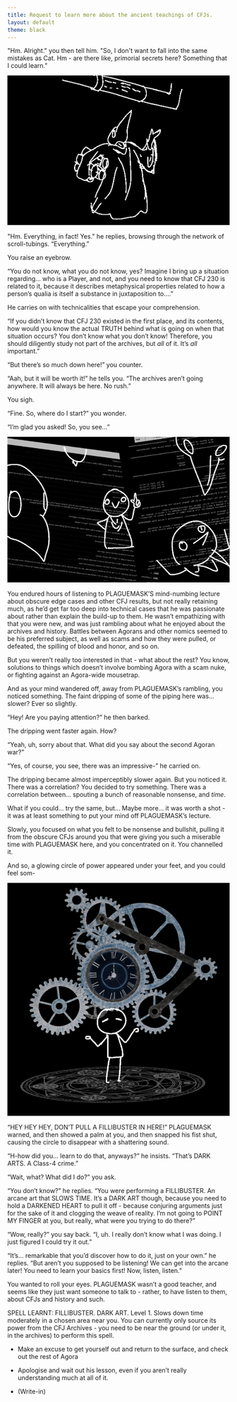 ```yaml
---
title: Request to learn more about the ancient teachings of CFJs.
layout: default
theme: black
---
```


"Hm. Alright." you then tell him. "So, I don't want to fall into the same mistakes as Cat. Hm - are there like, primorial secrets here? Something that I could learn."

![Plaguemask is gesturing up at a pipe with a bundle of scrolls under his arm.](../images/update8a.png)

"Hm. Everything, in fact! Yes." he replies, browsing through the network of scroll-tubings. “Everything.”

You raise an eyebrow.

“You do not know, what you do not know, yes? Imagine I bring up a situation regarding… who is a Player, and not, and you need to know that CFJ 230 is related to it, because it describes metaphysical properties related to how a person’s qualia is itself a substance in juxtaposition to….”

He carries on with technicalities that escape your comprehension.

“If you didn’t know that CFJ 230 existed in the first place, and its contents, how would you know the actual TRUTH behind what is going on when that situation occurs? You don’t know what you don’t know! Therefore, you should diligently study not part of the archives, but *all* of it. It’s *all* important.”

“But there’s so much down here!” you counter.

“Aah, but it will be worth it!” he tells you. “The archives aren’t going anywhere. It will always be here. No rush.”

You sigh.

“Fine. So, where do I start?” you wonder.

“I’m glad you asked! So, you see…”

![timelapse-style image of Plaguemask explaining things with the text of CFJs in the background](../images/update8b.png)

You endured hours of listening to PLAGUEMASK’S mind-numbing lecture about obscure edge cases and other CFJ results, but not really retaining much, as he’d get far too deep into technical cases that he was passionate about rather than explain the build-up to them. He wasn’t empathizing with that you were new, and was just rambling about what he enjoyed about the archives and history. Battles between Agorans and other nomics seemed to be his preferred subject, as well as scams and how they were pulled, or defeated, the spilling of blood and honor, and so on.

But you weren’t really too interested in that - what about the rest? You know, solutions to things which doesn’t involve bombing Agora with a scam nuke, or fighting against an Agora-wide mousetrap.

And as your mind wandered off, away from PLAGUEMASK’s rambling, you noticed something. The faint dripping of some of the piping here was… slower? Ever so slightly.

“Hey! Are you paying attention?” he then barked.

The dripping went faster again. How?

“Yeah, uh, sorry about that. What did you say about the second Agoran war?”

“Yes, of course, you see, there was an impressive-” he carried on.

The dripping became almost imperceptibly slower again. But you noticed it. There was a correlation? You decided to try something. There was a correlation between… spouting a bunch of reasonable nonsense, and *time*.

What if you could… try the same, but… Maybe more… it was worth a shot - it was at least something to put your mind off PLAGUEMASK’s lecture.

Slowly, you focused on what you felt to be nonsense and bullshit, pulling it from the obscure CFJs around you that were giving you such a miserable time with PLAGUEMASK here, and you concentrated on it. You channelled it.

And so, a glowing circle of power appeared under your feet, and you could feel som-

![The player appears serene, with an over-sized cog clock in the background and a mystic looking circular configuration below](../images/update8c.png)

“HEY HEY HEY, DON’T PULL A FILLIBUSTER IN HERE!” PLAGUEMASK warned, and then showed a palm at you, and then snapped his fist shut, causing the circle to disappear with a shattering sound.

“H-how did you… learn to do that, anyways?” he insists. “That’s DARK ARTS. A Class-4 crime.”

“Wait, what? What did I do?” you ask.

“You don’t know?” he replies. “You were performing a FILLIBUSTER. An arcane art that SLOWS TIME. It’s a DARK ART though, because you need to hold a DARKENED HEART to pull it off - because conjuring arguments just for the sake of it and clogging the weave of reality. I’m not going to POINT MY FINGER at you, but really, what were you trying to do there?”

“Wow, really?” you say back. “I, uh. I really don’t know what I was doing. I just figured I could try it out.”

“It’s… remarkable that you’d discover how to do it, just on your own.” he replies. “But aren’t you supposed to be listening! We can get into the arcane later! You need to learn your basics first! Now, listen, listen.”

You wanted to roll your eyes. PLAGUEMASK wasn’t a good teacher, and seems like they just want someone to talk to - rather, to have listen to them, about CFJs and history and such.

SPELL LEARNT: FILLIBUSTER. DARK ART. Level 1. Slows down time moderately in a chosen area near you. You can currently only source its power from the CFJ Archives - you need to be near the ground (or under it, in the archives) to perform this spell.  

- Make an excuse to get yourself out and return to the surface, and check out the rest of Agora

- Apologise and wait out his lesson, even if you aren’t really understanding much at all of it.

- (Write-in)
